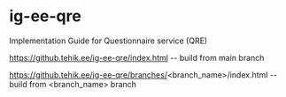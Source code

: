 # ig-ee-qre

Implementation Guide for Questionnaire service (QRE)

https://github.tehik.ee/ig-ee-qre/index.html -- build from main branch

https://github.tehik.ee/ig-ee-qre/branches/<branch_name>/index.html -- build from <branch_name> branch
